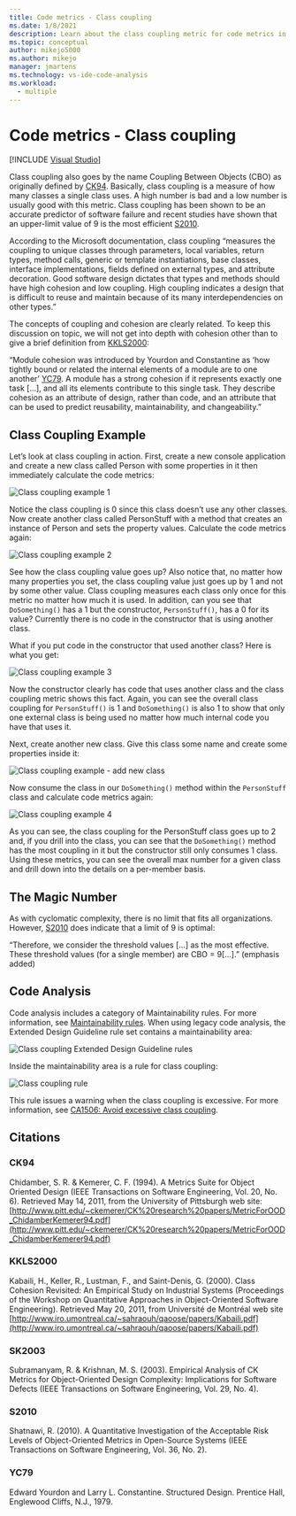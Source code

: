 ```yaml
---
title: Code metrics - Class coupling
ms.date: 1/8/2021
description: Learn about the class coupling metric for code metrics in Visual Studio.
ms.topic: conceptual
author: mikejo5000
ms.author: mikejo
manager: jmartens
ms.technology: vs-ide-code-analysis
ms.workload:
  - multiple
---
```

# Code metrics - Class coupling

 [!INCLUDE [Visual Studio](~/includes/applies-to-version/vs-not-mac.md)]

Class coupling also goes by the name Coupling Between Objects (CBO) as originally defined by [CK94](#ck94). Basically, class coupling is a measure of how many classes a single class uses. A high number is bad and a low number is usually good with this metric. Class coupling has been shown to be an accurate predictor of software failure and recent studies have shown that an upper-limit value of 9 is the most efficient [S2010](#s2010).

According to the Microsoft documentation, class coupling “measures the coupling to unique classes through parameters, local variables, return types, method calls, generic or template instantiations, base classes, interface implementations, fields defined on external types, and attribute decoration. Good software design dictates that types and methods should have high cohesion and low coupling. High coupling indicates a design that is difficult to reuse and maintain because of its many interdependencies on other types.”

The concepts of coupling and cohesion are clearly related. To keep this discussion on topic, we will not get into depth with cohesion other than to give a brief definition from [KKLS2000](#kkls2000):

“Module cohesion was introduced by Yourdon and Constantine as ‘how tightly bound or related the internal elements of a module are to one another’ [YC79](#yc79). A module has a strong cohesion if it represents exactly one task […], and all its elements contribute to this single task. They describe cohesion as an attribute of design, rather than code, and an attribute that can be used to predict reusability, maintainability, and changeability.”

## Class Coupling Example

Let’s look at class coupling in action. First, create a new console application and create a new class called Person with some properties in it then immediately calculate the code metrics:

![Class coupling example 1](media/class-coupling-example-1.png)

Notice the class coupling is 0 since this class doesn’t use any other classes. Now create another class called PersonStuff with a method that creates an instance of Person and sets the property values. Calculate the code metrics again:

![Class coupling example 2](media/class-coupling-example-2.png)

See how the class coupling value goes up? Also notice that, no matter how many properties you set, the class coupling value just goes up by 1 and not by some other value. Class coupling measures each class only once for this metric no matter how much it is used. In addition, can you see that `DoSomething()` has a 1 but the constructor, `PersonStuff()`, has a 0 for its value? Currently there is no code in the constructor that is using another class.

What if you put code in the constructor that used another class? Here is what you get:

![Class coupling example 3](media/class-coupling-example-3.png)

Now the constructor clearly has code that uses another class and the class coupling metric shows this fact. Again, you can see the overall class coupling for `PersonStuff()` is 1 and `DoSomething()` is also 1 to show that only one external class is being used no matter how much internal code you have that uses it.

Next, create another new class. Give this class some name and create some properties inside it:

![Class coupling example - add new class](media/class-coupling-example-add-new-class.png)

Now consume the class in our `DoSomething()` method within the `PersonStuff` class and calculate code metrics again:

![Class coupling example 4](media/class-coupling-example-4.png)

As you can see, the class coupling for the PersonStuff class goes up to 2 and, if you drill into the class, you can see that the `DoSomething()` method has the most coupling in it but the constructor still only consumes 1 class.  Using these metrics, you can see the overall max number for a given class and drill down into the details on a per-member basis.

## The Magic Number

As with cyclomatic complexity, there is no limit that fits all organizations. However, [S2010](#s2010) does indicate that a limit of 9 is optimal:

“Therefore, we consider the threshold values […] as the most effective. These threshold values (for a single member) are CBO = 9[…].” (emphasis added)

## Code Analysis

Code analysis includes a category of Maintainability rules. For more information, see [Maintainability rules](/dotnet/fundamentals/code-analysis/quality-rules/maintainability-warnings). When using legacy code analysis, the Extended Design Guideline rule set contains a maintainability area:

![Class coupling Extended Design Guideline rules](media/class-coupling-extended-design-guideline-rules.png)

Inside the maintainability area is a rule for class coupling:

![Class coupling rule](media/class-coupling-maintainability-area-rules.png)

This rule issues a warning when the class coupling is excessive. For more information, see [CA1506: Avoid excessive class coupling](/dotnet/fundamentals/code-analysis/quality-rules/ca1506).

## Citations

### CK94

Chidamber, S. R. & Kemerer, C. F. (1994). A Metrics Suite for Object Oriented Design (IEEE Transactions on Software Engineering, Vol. 20, No. 6). Retrieved May 14, 2011, from the University of Pittsburgh web site: [http://www.pitt.edu/~ckemerer/CK%20research%20papers/MetricForOOD_ChidamberKemerer94.pdf](http://www.pitt.edu/~ckemerer/CK%20research%20papers/MetricForOOD_ChidamberKemerer94.pdf)

### KKLS2000

Kabaili, H., Keller, R., Lustman, F., and Saint-Denis, G. (2000). Class Cohesion Revisited: An Empirical Study on Industrial Systems (Proceedings of the Workshop on Quantitative Approaches in Object-Oriented Software Engineering). Retrieved May 20, 2011, from Université de Montréal web site [http://www.iro.umontreal.ca/~sahraouh/qaoose/papers/Kabaili.pdf](http://www.iro.umontreal.ca/~sahraouh/qaoose/papers/Kabaili.pdf)

### SK2003

Subramanyam, R. & Krishnan, M. S. (2003). Empirical Analysis of CK Metrics for Object-Oriented Design Complexity: Implications for Software Defects (IEEE Transactions on Software Engineering, Vol. 29, No. 4).

### S2010

Shatnawi, R. (2010). A Quantitative Investigation of the Acceptable Risk Levels of Object-Oriented Metrics in Open-Source Systems (IEEE Transactions on Software Engineering, Vol. 36, No. 2).

### YC79

Edward Yourdon and Larry L. Constantine. Structured Design. Prentice Hall, Englewood Cliffs, N.J., 1979.
